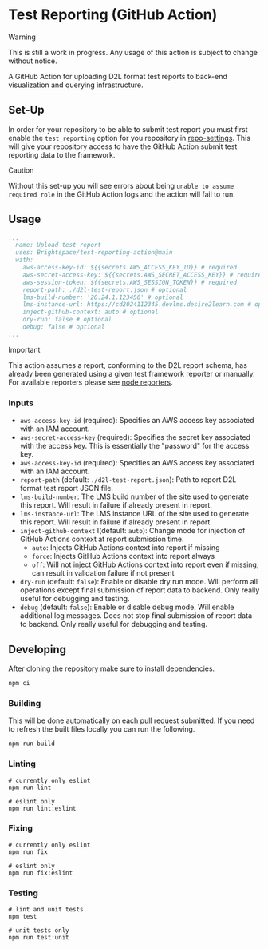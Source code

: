 # Test Reporting (GitHub Action)

> [!WARNING]
> This is still a work in progress. Any usage of this action is subject to
> change without notice.

A GitHub Action for uploading D2L format test reports to back-end visualization
and querying infrastructure.

## Set-Up

In order for your repository to be able to submit test report you must first
enable the `test_reporting` option for you repository in [repo-settings]. This
will give your repository access to have the GitHub Action submit test reporting
data to the framework.

> [!CAUTION]
> Without this set-up you will see errors about being `unable to assume required
> role` in the GitHub Action logs and the action will fail to run.

## Usage

```yml
...
- name: Upload test report
  uses: Brightspace/test-reporting-action@main
  with:
    aws-access-key-id: ${{secrets.AWS_ACCESS_KEY_ID}} # required
    aws-secret-access-key: ${{secrets.AWS_SECRET_ACCESS_KEY}} # required
    aws-session-token: ${{secrets.AWS_SESSION_TOKEN}} # required
    report-path: ./d2l-test-report.json # optional
    lms-build-number: '20.24.1.123456' # optional
    lms-instance-url: https://cd2024112345.devlms.desire2learn.com # optional
    inject-github-context: auto # optional
    dry-run: false # optional
    debug: false # optional
...
```

> [!IMPORTANT]
> This action assumes a report, conforming to the D2L report schema, has
> already been generated using a given test framework reporter or manually. For
> available reporters please see [node reporters].

### Inputs

* `aws-access-key-id` (required): Specifies an AWS access key associated with an
  IAM account.
* `aws-secret-access-key` (required): Specifies the secret key associated with
  the access key. This is essentially the "password" for the access key.
* `aws-access-key-id` (required): Specifies an AWS access key associated with an
  IAM account.
* `report-path` (default: `./d2l-test-report.json`): Path to report D2L format
  test report JSON file.
* `lms-build-number`: The LMS build number of the site used to generate this
  report. Will result in failure if already present in report.
* `lms-instance-url`: The LMS instance URL of the site used to generate this
  report. Will result in failure if already present in report.
* `inject-github-context` I(default: `auto`): Change mode for injection of
  GitHub Actions context at report submission time.
  * `auto`: Injects GitHub Actions context into report if missing
  * `force`: Injects GitHub Actions context into report always
  * `off`: Will not inject GitHub Actions context into report even if missing,
    can result in validation failure if not present
* `dry-run` (default: `false`): Enable or disable dry run mode. Will perform all
  operations except final submission of report data to backend. Only really
  useful for debugging and testing.
* `debug` (default: `false`): Enable or disable debug mode. Will enable
  additional log messages. Does not stop final submission of report data to
  backend. Only really useful for debugging and testing.

## Developing

After cloning the repository make sure to install dependencies.

```console
npm ci
```

### Building

This will be done automatically on each pull request submitted. If you need to
refresh the built files locally you can run the following.

```console
npm run build
```

### Linting

```console
# currently only eslint
npm run lint

# eslint only
npm run lint:eslint
```

### Fixing

```console
# currently only eslint
npm run fix

# eslint only
npm run fix:eslint
```

### Testing

```console
# lint and unit tests
npm test

# unit tests only
npm run test:unit
```

<!-- links -->
[repo-settings]: https://github.com/Brightspace/repo-settings/blob/-/docs/test-reporting.md
[node reporters]: https://github.com/Brightspace/test-reporting-node?tab=readme-ov-file#reporters
